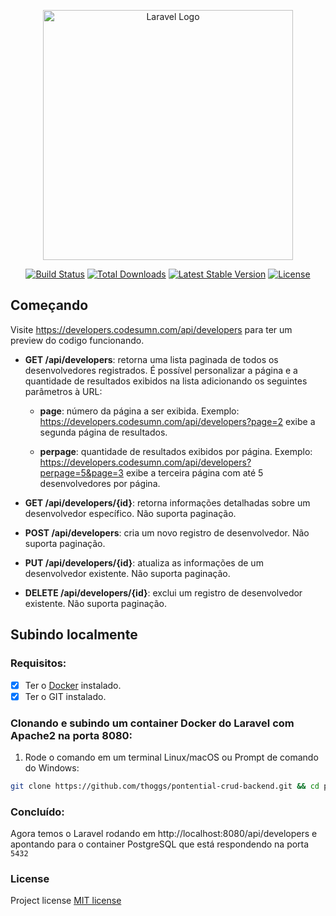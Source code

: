 <p align="center"><a href="https://laravel.com" target="_blank"><img src="https://raw.githubusercontent.com/laravel/art/master/logo-lockup/5%20SVG/2%20CMYK/1%20Full%20Color/laravel-logolockup-cmyk-red.svg" width="400" alt="Laravel Logo"></a></p>

<p align="center">
<a href="https://github.com/laravel/framework/actions"><img src="https://github.com/laravel/framework/workflows/tests/badge.svg" alt="Build Status"></a>
<a href="https://packagist.org/packages/laravel/framework"><img src="https://img.shields.io/packagist/dt/laravel/framework" alt="Total Downloads"></a>
<a href="https://packagist.org/packages/laravel/framework"><img src="https://img.shields.io/packagist/v/laravel/framework" alt="Latest Stable Version"></a>
<a href="https://packagist.org/packages/laravel/framework"><img src="https://img.shields.io/packagist/l/laravel/framework" alt="License"></a>
</p>

## Começando

Visite https://developers.codesumn.com/api/developers para ter um preview do codigo funcionando.

 - **GET /api/developers**: retorna uma lista paginada de todos os desenvolvedores registrados. É possível personalizar a página e a quantidade de resultados exibidos na lista adicionando os seguintes parâmetros à URL:
    - **page**: número da página a ser exibida. Exemplo: https://developers.codesumn.com/api/developers?page=2 exibe a segunda página de resultados.
    
    - **perpage**: quantidade de resultados exibidos por página. Exemplo: https://developers.codesumn.com/api/developers?perpage=5&page=3 exibe a terceira página com
    até 5 desenvolvedores por página.

- **GET /api/developers/{id}**: retorna informações detalhadas sobre um desenvolvedor específico. Não suporta paginação.

- **POST /api/developers**: cria um novo registro de desenvolvedor. Não suporta paginação.

- **PUT /api/developers/{id}**: atualiza as informações de um desenvolvedor existente. Não suporta paginação.

- **DELETE /api/developers/{id}**: exclui um registro de desenvolvedor existente. Não suporta paginação.

## Subindo localmente

### Requisitos:

- [x] Ter o [Docker](https://www.docker.com/) instalado.
- [x] Ter o GIT instalado.

### Clonando e subindo um container Docker do Laravel com Apache2 na porta 8080:

1) Rode o comando em um terminal Linux/macOS ou Prompt de comando do Windows:

```sh
git clone https://github.com/thoggs/pontential-crud-backend.git && cd pontential-crud-backend && docker-compose up -d
```

### Concluído:

Agora temos o Laravel rodando em http://localhost:8080/api/developers e apontando para o container PostgreSQL que está respondendo na porta `5432`

### License

Project license [MIT license](https://opensource.org/licenses/MIT)
